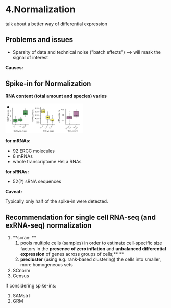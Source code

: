 # 4.Normalization

talk about a better way of differential expression

## Problems and issues

* Sparsity of data and technical noise \("batch effects"\) --&gt; will mask the signal of interest

**Causes:**



## Spike-in for Normalization

**RNA content \(total amount and species\) varies**

![](../.gitbook/assets/rna-content.png)

**for mRNAs:**

* 92 ERCC molecules
* 8 mRNAs
* whole transcriptome HeLa RNAs

**for sRNAs:**

* 52\(?\) sRNA sequences

**Caveat:**

Typically only half of the spike-in were detected.



## Recommendation for single cell RNA-seq \(and exRNA-seq\) normalization

1. **scran: **
   1. pools multiple cells \(samples\) in order to estimate cell-specific size factors in the **presence of zero inflation** and **unbalanced differential expression** of genes across groups of cells;** **
   2. **precluster** \(using e.g. rank-based clustering\) the cells into smaller, more homogeneous sets 
2. SCnorm
3. Census

If considering spike-ins:

1. SAMstrt
2. GRM



